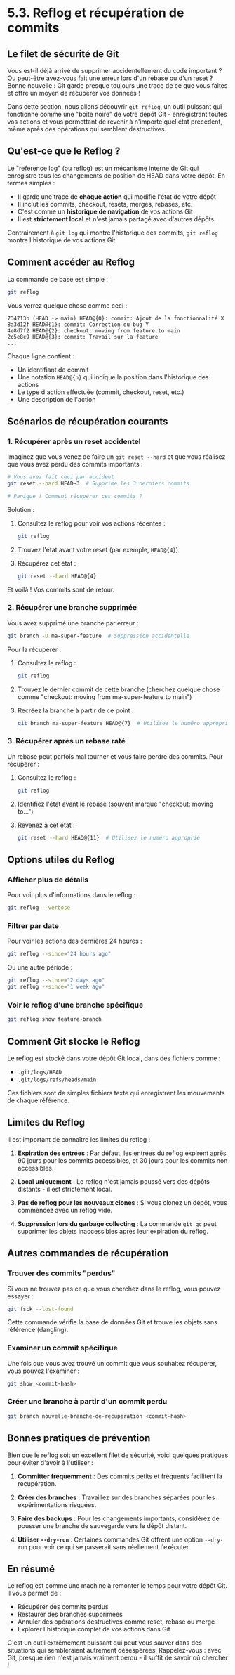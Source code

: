 # 5.3. Reflog et récupération de commits

## Le filet de sécurité de Git

Vous est-il déjà arrivé de supprimer accidentellement du code important ? Ou peut-être avez-vous fait une erreur lors d'un rebase ou d'un reset ? Bonne nouvelle : Git garde presque toujours une trace de ce que vous faites et offre un moyen de récupérer vos données !

Dans cette section, nous allons découvrir `git reflog`, un outil puissant qui fonctionne comme une "boîte noire" de votre dépôt Git - enregistrant toutes vos actions et vous permettant de revenir à n'importe quel état précédent, même après des opérations qui semblent destructives.

## Qu'est-ce que le Reflog ?

Le "reference log" (ou reflog) est un mécanisme interne de Git qui enregistre tous les changements de position de HEAD dans votre dépôt. En termes simples :

- Il garde une trace de **chaque action** qui modifie l'état de votre dépôt
- Il inclut les commits, checkout, resets, merges, rebases, etc.
- C'est comme un **historique de navigation** de vos actions Git
- Il est **strictement local** et n'est jamais partagé avec d'autres dépôts

Contrairement à `git log` qui montre l'historique des commits, `git reflog` montre l'historique de vos actions Git.

## Comment accéder au Reflog

La commande de base est simple :

```bash
git reflog
```

Vous verrez quelque chose comme ceci :

```
734713b (HEAD -> main) HEAD@{0}: commit: Ajout de la fonctionnalité X
8a3d12f HEAD@{1}: commit: Correction du bug Y
4e8d7f2 HEAD@{2}: checkout: moving from feature to main
2c5e8c9 HEAD@{3}: commit: Travail sur la feature
...
```

Chaque ligne contient :
- Un identifiant de commit
- Une notation `HEAD@{n}` qui indique la position dans l'historique des actions
- Le type d'action effectuée (commit, checkout, reset, etc.)
- Une description de l'action

## Scénarios de récupération courants

### 1. Récupérer après un reset accidentel

Imaginez que vous venez de faire un `git reset --hard` et que vous réalisez que vous avez perdu des commits importants :

```bash
# Vous avez fait ceci par accident
git reset --hard HEAD~3  # Supprime les 3 derniers commits

# Panique ! Comment récupérer ces commits ?
```

Solution :

1. Consultez le reflog pour voir vos actions récentes :
   ```bash
   git reflog
   ```

2. Trouvez l'état avant votre reset (par exemple, `HEAD@{4}`)

3. Récupérez cet état :
   ```bash
   git reset --hard HEAD@{4}
   ```

Et voilà ! Vos commits sont de retour.

### 2. Récupérer une branche supprimée

Vous avez supprimé une branche par erreur :

```bash
git branch -D ma-super-feature  # Suppression accidentelle
```

Pour la récupérer :

1. Consultez le reflog :
   ```bash
   git reflog
   ```

2. Trouvez le dernier commit de cette branche (cherchez quelque chose comme "checkout: moving from ma-super-feature to main")

3. Recréez la branche à partir de ce point :
   ```bash
   git branch ma-super-feature HEAD@{7}  # Utilisez le numéro approprié
   ```

### 3. Récupérer après un rebase raté

Un rebase peut parfois mal tourner et vous faire perdre des commits. Pour récupérer :

1. Consultez le reflog :
   ```bash
   git reflog
   ```

2. Identifiez l'état avant le rebase (souvent marqué "checkout: moving to...")

3. Revenez à cet état :
   ```bash
   git reset --hard HEAD@{11}  # Utilisez le numéro approprié
   ```

## Options utiles du Reflog

### Afficher plus de détails

Pour voir plus d'informations dans le reflog :

```bash
git reflog --verbose
```

### Filtrer par date

Pour voir les actions des dernières 24 heures :

```bash
git reflog --since="24 hours ago"
```

Ou une autre période :

```bash
git reflog --since="2 days ago"
git reflog --since="1 week ago"
```

### Voir le reflog d'une branche spécifique

```bash
git reflog show feature-branch
```

## Comment Git stocke le Reflog

Le reflog est stocké dans votre dépôt Git local, dans des fichiers comme :
- `.git/logs/HEAD`
- `.git/logs/refs/heads/main`

Ces fichiers sont de simples fichiers texte qui enregistrent les mouvements de chaque référence.

## Limites du Reflog

Il est important de connaître les limites du reflog :

1. **Expiration des entrées** : Par défaut, les entrées du reflog expirent après 90 jours pour les commits accessibles, et 30 jours pour les commits non accessibles.

2. **Local uniquement** : Le reflog n'est jamais poussé vers des dépôts distants - il est strictement local.

3. **Pas de reflog pour les nouveaux clones** : Si vous clonez un dépôt, vous commencez avec un reflog vide.

4. **Suppression lors du garbage collecting** : La commande `git gc` peut supprimer les objets inaccessibles après leur expiration du reflog.

## Autres commandes de récupération

### Trouver des commits "perdus"

Si vous ne trouvez pas ce que vous cherchez dans le reflog, vous pouvez essayer :

```bash
git fsck --lost-found
```

Cette commande vérifie la base de données Git et trouve les objets sans référence (dangling).

### Examiner un commit spécifique

Une fois que vous avez trouvé un commit que vous souhaitez récupérer, vous pouvez l'examiner :

```bash
git show <commit-hash>
```

### Créer une branche à partir d'un commit perdu

```bash
git branch nouvelle-branche-de-recuperation <commit-hash>
```

## Bonnes pratiques de prévention

Bien que le reflog soit un excellent filet de sécurité, voici quelques pratiques pour éviter d'avoir à l'utiliser :

1. **Committer fréquemment** : Des commits petits et fréquents facilitent la récupération.

2. **Créer des branches** : Travaillez sur des branches séparées pour les expérimentations risquées.

3. **Faire des backups** : Pour les changements importants, considérez de pousser une branche de sauvegarde vers le dépôt distant.

4. **Utiliser `--dry-run`** : Certaines commandes Git offrent une option `--dry-run` pour voir ce qui se passerait sans réellement l'exécuter.

## En résumé

Le reflog est comme une machine à remonter le temps pour votre dépôt Git. Il vous permet de :
- Récupérer des commits perdus
- Restaurer des branches supprimées
- Annuler des opérations destructives comme reset, rebase ou merge
- Explorer l'historique complet de vos actions dans Git

C'est un outil extrêmement puissant qui peut vous sauver dans des situations qui sembleraient autrement désespérées. Rappelez-vous : avec Git, presque rien n'est jamais vraiment perdu - il suffit de savoir où chercher !
